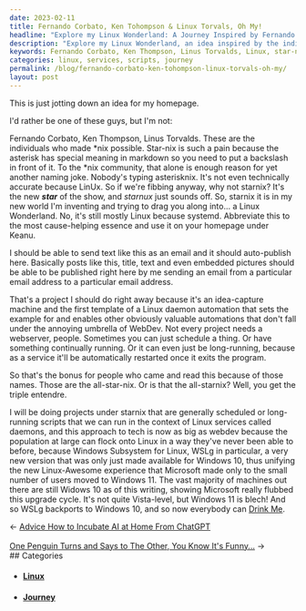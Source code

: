 ```yaml
---
date: 2023-02-11
title: Fernando Corbato, Ken Tohompson & Linux Torvals, Oh My!
headline: "Explore my Linux Wonderland: A Journey Inspired by Fernando Corbato, Ken Thompson, and Linus Torvalds"
description: "Explore my Linux Wonderland, an idea inspired by the individuals who made star-nix possible: Fernando Corbato, Ken Thompson, and Linus Torvalds. I'm creating projects under starnix, doing long-running scripts that run in the context of Linux services called daemons. See how this approach to tech is now as big as webdev, thanks to the Windows Subsystem for Linux, W. Come join me on this journey!"
keywords: Fernando Corbato, Ken Thompson, Linus Torvalds, Linux, star-nix, Starnix, Daemons, Webdev, Windows Subsystem for Linux, W, Homepage, Projects, Scripts, Services, Journey, Tech, Idea
categories: linux, services, scripts, journey
permalink: /blog/fernando-corbato-ken-tohompson-linux-torvals-oh-my/
layout: post
---
```



This is just jotting down an idea for my homepage.

I'd rather be one of these guys, but I'm not:

Fernando Corbato, Ken Thompson, Linus Torvalds. These are the individuals who
made \*nix possible. Star-nix is such a pain because the asterisk has special
meaning in markdown so you need to put a backslash in front of it. To the \*nix
community, that alone is enough reason for yet another naming joke. Nobody's
typing asterisknix. It's not even technically accurate because LinUx. So if
we're fibbing anyway, why not starnix? It's the new ***star*** of the show, and
*starnux* just sounds off. So, starnix it is in my new world I'm inventing and
trying to drag you along into... a Linux Wonderland. No, it's still mostly
Linux because systemd. Abbreviate this to the most cause-helping essence and
use it on your homepage under Keanu.

I should be able to send text like this as an email and it should auto-publish
here. Basically posts like this, title, text and even embedded pictures should
be able to be published right here by me sending an email from a particular
email address to a particular email address.

That's a project I should do right away because it's an idea-capture machine
and the first template of a Linux daemon automation that sets the example for
and enables other obviously valuable automations that don't fall under the
annoying umbrella of WebDev. Not every project needs a webserver, people.
Sometimes you can just schedule a thing. Or have something continually running.
Or it can even just be long-running, because as a service it'll be
automatically restarted once it exits the program.

So that's the bonus for people who came and read this because of those names.
Those are the all-star-nix. Or is that the all-starnix? Well, you get the
triple entendre.

I will be doing projects under starnix that are generally scheduled or
long-running scripts that we can run in the context of Linux services called
daemons, and this approach to tech is now as big as webdev because the
population at large can flock onto Linux in a way they've never been able to
before, because Windows Subsystem for Linux, WSLg in particular, a very new
version that was only just made available for Windows 10, thus unifying the new
Linux-Awesome experience that Microsoft made only to the small number of users
moved to Windows 11. The vast majority of machines out there are still Widows
10 as of this writing, showing Microsoft really flubbed this upgrade cycle.
It's not quite Vista-level, but Windows 11 is blech! And so WSLg backports to
Windows 10, and so now everybody can [Drink Me](https://mikelev.in/drinkme).


<div class="arrow-links"><div class="post-nav-prev"><span class="arrow">&larr;&nbsp;</span><a href="/blog/advice-how-to-incubate-ai-at-home-from-chatgpt/">Advice How to Incubate AI at Home From ChatGPT</a></div> &nbsp; <div class="post-nav-next"><a href="/blog/one-penguin-turns-and-says-to-the-other-you-know-it-s-funny/">One Penguin Turns and Says to The Other, You Know It's Funny...</a><span class="arrow">&nbsp;&rarr;</span></div></div>
## Categories

<ul>
<li><h4><a href='/linux/'>Linux</a></h4></li>
<li><h4><a href='/journey/'>Journey</a></h4></li></ul>